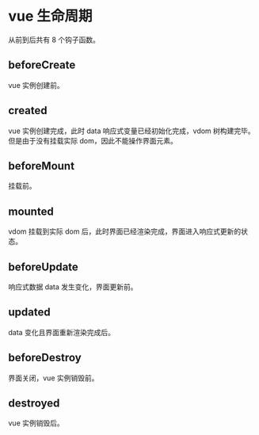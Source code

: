# vue 生命周期

从前到后共有 8 个钩子函数。

## beforeCreate

vue 实例创建前。

## created

vue 实例创建完成，此时 data 响应式变量已经初始化完成，vdom 树构建完毕。但是由于没有挂载实际 dom，因此不能操作界面元素。

## beforeMount

挂载前。

## mounted

vdom 挂载到实际 dom 后，此时界面已经渲染完成，界面进入响应式更新的状态。

## beforeUpdate

响应式数据 data 发生变化，界面更新前。

## updated

data 变化且界面重新渲染完成后。

## beforeDestroy

界面关闭，vue 实例销毁前。

## destroyed

vue 实例销毁后。

